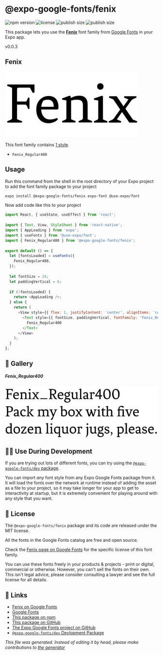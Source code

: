 # @expo-google-fonts/fenix

![npm version](https://flat.badgen.net/npm/v/@expo-google-fonts/fenix)
![license](https://flat.badgen.net/github/license/expo/google-fonts)
![publish size](https://flat.badgen.net/packagephobia/install/@expo-google-fonts/fenix)
![publish size](https://flat.badgen.net/packagephobia/publish/@expo-google-fonts/fenix)

This package lets you use the [**Fenix**](https://fonts.google.com/specimen/Fenix) font family from [Google Fonts](https://fonts.google.com/) in your Expo app.

v0.0.3

## Fenix

![Fenix](./font-family.png)

This font family contains [1 style](#gallery).

- `Fenix_Regular400`

## Usage

Run this command from the shell in the root directory of your Expo project to add the font family package to your project
```sh
expo install @expo-google-fonts/fenix expo-font @use-expo/font
```

Now add code like this to your project
```js
import React, { useState, useEffect } from 'react';

import { Text, View, StyleSheet } from 'react-native';
import { AppLoading } from 'expo';
import { useFonts } from '@use-expo/font';
import { Fenix_Regular400 } from '@expo-google-fonts/fenix';

export default () => {
  let [fontsLoaded] = useFonts({
    Fenix_Regular400,
  });

  let fontSize = 24;
  let paddingVertical = 6;

  if (!fontsLoaded) {
    return <AppLoading />;
  } else {
    return (
      <View style={{ flex: 1, justifyContent: 'center', alignItems: 'center' }}>
        <Text style={{ fontSize, paddingVertical, fontFamily: 'Fenix_Regular400' }}>
          Fenix_Regular400
        </Text>
      </View>
    );
  }
};

```

## 🔡 Gallery

##### Fenix_Regular400
![Fenix_Regular400](./8601d9f9c9a93dcbc9a75b2e7e9e1f567e66ca628768e1567225078fee043e8f.ttf.png)


## 👩‍💻 Use During Development

If you are trying out lots of different fonts, you can try using the [`@expo-google-fonts/dev` package](https://github.com/expo/google-fonts/tree/master/font-packages/dev#readme).

You can import *any* font style from any Expo Google Fonts package from it. It will load the fonts
over the network at runtime instead of adding the asset as a file to your project, so it may take longer
for your app to get to interactivity at startup, but it is extremely convenient
for playing around with any style that you want.

## 📖 License

The `@expo-google-fonts/fenix` package and its code are released under the MIT license.

All the fonts in the Google Fonts catalog are free and open source.

Check the [Fenix page on Google Fonts](https://fonts.google.com/specimen/Fenix) for the specific license of this font family.

You can use these fonts freely in your products & projects - print or digital, commercial or otherwise. However, you can't sell the fonts on their own. This isn't legal advice, please consider consulting a lawyer and see the full license for all details.

## 🔗 Links

- [Fenix on Google Fonts](https://fonts.google.com/specimen/Fenix)
- [Google Fonts](https://fonts.google.com/)
- [This package on npm](https://www.npmjs.com/package/@expo-google-fonts/fenix)
- [This package on GitHub](https://github.com/expo/google-fonts/tree/master/font-packages/fenix)
- [The Expo Google Fonts project on GitHub](https://github.com/expo/google-fonts)
- [`@expo-google-fonts/dev` Devlopment Package](https://github.com/expo/google-fonts/tree/master/font-packages/dev)


*This file was generated. Instead of editing it by head, please make contributions to [the generator](https://github.com/expo/google-fonts/tree/master/packages/generator)*
